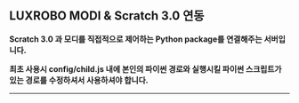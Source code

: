 LUXROBO MODI & Scratch 3.0 연동
---

**Scratch 3.0 과 모디를 직접적으로 제어하는 Python package를 연결해주는 서버입니다.**

**최초 사용시 config/child.js 내에 본인의 파이썬 경로와 실행시킬 파이썬 스크립트가 있는 경로를 수정하셔서 사용하셔야 합니다.**


---
